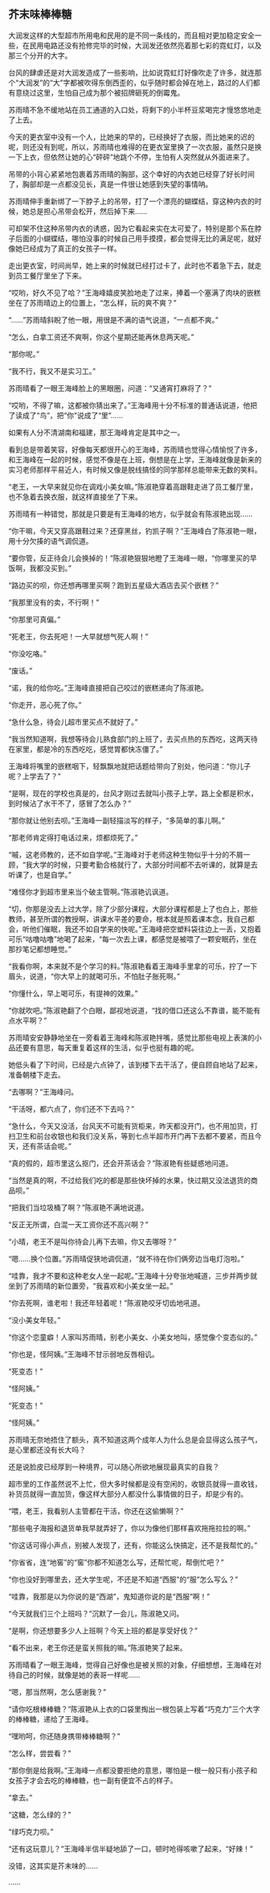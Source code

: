## 芥末味棒棒糖

大润发这样的大型超市所用电和民用的是不同一条线的，而且相对更加稳定安全一些，在民用电路还没有抢修完毕的时候，大润发还依然亮着那七彩的霓虹灯，以及那三个分开的大字。

台风的肆虐还是对大润发造成了一些影响，比如说霓虹灯好像吹走了许多，就连那个“大润发”的“大”字都被吹得东倒西歪的，似乎随时都会掉在地上，路过的人们都有意绕过这里，生怕自己成为那个被招牌砸死的倒霉鬼。

苏雨晴不急不缓地站在员工通道的入口处，将剩下的小半杯豆浆喝完才慢悠悠地走了上去。

今天的更衣室中没有一个人，比她来的早的，已经换好了衣服，而比她来的迟的呢，则还没有到呢，所以，苏雨晴也难得的在更衣室里换了一次衣服，虽然只是换一下上衣，但依然让她的心“砰砰”地跳个不停，生怕有人突然就从外面进来了。

吊带的小背心紧紧地包裹着苏雨晴的胸部，这个幸好的内衣她已经穿了好长时间了，胸部却是一点都没见长，真是一件很让她感到失望的事情呐。

苏雨晴伸手重新绑了一下脖子上的吊带，打了一个漂亮的蝴蝶结，穿这种内衣的时候，她总是担心吊带会松开，然后掉下来……

可却架不住这种吊带内衣的诱惑，因为它看起来实在太可爱了，特别是那个系在脖子后面的小蝴蝶结，哪怕没事的时候自己用手摸摸，都会觉得无比的满足呢，就好像她已经成为了真正的女孩子一样。

走出更衣室，时间尚早，她上来的时候就已经打过卡了，此时也不着急下去，就走到员工餐厅里坐了下来。

“哎哟，好久不见了哈？”王海峰嬉皮笑脸地走了过来，捧着一个塞满了肉块的嵌糕坐在了苏雨晴边上的位置上，“怎么样，玩的爽不爽？”

“……”苏雨晴斜睨了他一眼，用很是不满的语气说道，“一点都不爽。”

“怎么，白拿工资还不爽啊，你这个星期还能再休息两天呢。”

“那你呢。”

“我不行，我又不是实习工。”

苏雨晴看了一眼王海峰脸上的黑眼圈，问道：“又通宵打麻将了？”

“哎哟，不得了嘛，这都被你猜出来了。”王海峰用十分不标准的普通话说道，他把了读成了“鸟”，把“你”说成了“里”……

如果有人分不清湖南和福建，那王海峰肯定是其中之一。

看到总是带着笑容，好像每天都很开心的王海峰，苏雨晴也觉得心情愉悦了许多，和王海峰在一起的时候，感觉不像是在上班，倒想是在上学，王海峰就像是新来的实习老师那样平易近人，有时候又像是脱线搞怪的同学那样总能带来无数的笑料。

“老王，一大早来就见你在调戏小美女嘛。”陈淑艳穿着高跟鞋走进了员工餐厅里，也不急着去换衣服，就这样直接坐了下来。

苏雨晴有一种错觉，那就是只要是有王海峰的地方，似乎就会有陈淑艳出现……

“你干嘛，今天又穿高跟鞋过来？还穿黑丝，钓凯子啊？”王海峰白了陈淑艳一眼，用十分欠揍的语气调侃道。

“要你管，反正待会儿会换掉的！”陈淑艳狠狠地瞪了王海峰一眼，“你哪里买的早饭啊，我都没买到。”

“路边买的呗，你还想再哪里买啊？跑到五星级大酒店去买个嵌糕？”

“我那里没有的卖，不行啊！”

“你那里可真偏。”

“死老王，你去死吧！一大早就想气死人啊！”

“你没吃咯。”

“废话。”

“诺，我的给你吃。”王海峰直接把自己咬过的嵌糕递向了陈淑艳。

“你走开，恶心死了你。”

“急什么急，待会儿超市里买点不就好了。”

“我当然知道啊，我想等待会儿熟食部门的上班了，去买点热的东西吃，这两天待在家里，都是冷的东西吃吃，感觉胃都快冻僵了。”

王海峰将嘴里的嵌糕咽下，轻飘飘地就把话题给带向了别处，他问道：“你儿子呢？上学去了？”

“是啊，现在的学校也真是的，台风才刚过去就叫小孩子上学，路上全都是积水，到时候沾了水干不了，感冒了怎么办？”

“那你就让他别去呗。”王海峰一副轻描淡写的样子，“多简单的事儿啊。”

“那老师肯定得打电话过来，烦都烦死了。”

“嘁，这老师教的，还不如自学呢。”王海峰对于老师这种生物似乎十分的不屑一顾，“我大学的时候，只要考勤合格就行了，大部分时间都不去听课的，就算是去听课了，也是自学。”

“难怪你才到超市里来当个破主管啊。”陈淑艳讥讽道。

“切，你那是没去上过大学，除了少部分课程，大部分课程都是上了也白上，那些教师，甚至所谓的教授啊，讲课水平差的要命，根本就是照着课本念，我自己都会，听他们催眠，我还不如自学来的快呢。”王海峰把空塑料袋往边上一丢，又抱着可乐“咕噜咕噜”地喝了起来，“每一次去上课，都感觉是被喂了一颗安眠药，坐在那抄笔记都想睡觉。”

“我看你啊，本来就不是个学习的料。”陈淑艳看着王海峰手里拿的可乐，拧了一下眉头，说道，“你大早上的就喝可乐，不怕肚子胀死啊。”

“你懂什么，早上喝可乐，有提神的效果。”

“你就吹吧。”陈淑艳翻了个白眼，鄙视地说道，“找的借口还这么不靠谱，能不能有点水平啊？”

苏雨晴安安静静地坐在一旁看着王海峰和陈淑艳拌嘴，感觉比那些电视上表演的小品还要有意思，每天重复着这样的生活，似乎也挺有趣的呢。

她低头看了下时间，已经是六点钟了，该到楼下去干活了，便自顾自地站了起来，准备朝楼下走去。

“去哪啊？”王海峰问。

“干活呀，都六点了，你们还不下去吗？”

“急什么，今天又没活，台风天不可能有货柜来，昨天都没开门，也不用加货，打扫卫生和前台收银也和我们没关系，等到七点半超市开门再下去都不要紧，而且今天，还有茶话会呢。”

“真的假的，超市里这么抠门，还会开茶话会？”陈淑艳有些疑惑地问道。

“当然是真的啊，不过给我们吃的都是那些快坏掉的水果，快过期又没法退货的商品呗。”

“把我们当垃圾桶了啊？”陈淑艳不满地说道。

“反正无所谓，白混一天工资你还不高兴啊？”

“小晴，老王不是叫你待会儿再下去嘛，你又去哪呀？”

“嗯……换个位置。”苏雨晴促狭地调侃道，“就不待在你们俩旁边当电灯泡啦。”

“哇靠，我才不要和这种老女人坐一起呢。”王海峰十分夸张地喊道，三步并两步就坐到了苏雨晴的新位置旁，“我喜欢和小美女坐一起。”

“你去死啊，谁老啦！我还年轻着呢！”陈淑艳咬牙切齿地吼道。

“没小美女年轻。”

“你这个恋童癖！人家叫苏雨晴，别老小美女、小美女地叫，感觉像个变态似的。”

“你也是，怪阿姨。”王海峰不甘示弱地反唇相讥。

“死变态！”

“怪阿姨。”

“死变态！”

“怪阿姨。”

苏雨晴无奈地捂住了额头，真不知道这两个成年人为什么总是会显得这么孩子气，是心里都还没有长大吗？

还是说脸皮已经厚到一种境界，可以随心所欲地展现最真实的自我？

超市里的工作虽然说不上忙，但大多时候都是没有空闲的，收银员就得一直收钱，补货员就得一直加货，像这样大部分人都没什么事情做的日子，却是少有的。

“喂，老王，我看别人主管都在干活，你还在这偷懒啊？”

“那些电子海报和退货单我早就弄好了，你以为像他们那样喜欢拖拖拉拉的啊。”

“你这话可得小声点，别被人发现了，还有，你能这么快搞定，还不是我帮忙的。”

“你省省，连“地窖”的“窖”你都不知道怎么写，还帮忙呢，帮倒忙吧？”

“你也没好到哪里去，还大学生呢，不还是不知道“西服”的“服”怎么写么？”

“哇靠，我那是以为你说的是“西湖”，鬼知道你说的是“西服”啊！”

“今天就我们三个上班吗？”沉默了一会儿，陈淑艳又问。

“是啊，你还想要多少人上班啊？今天上班的都是享受好伐？”

“看不出来，老王你还是蛮关照我的嘛。”陈淑艳笑了起来。

苏雨晴看了一眼王海峰，觉得自己好像也是被关照的对象，仔细想想，王海峰在对待自己的时候，就像是她的表哥一样呢……

“嗯，那当然啊，怎么感谢我？”

“请你吃根棒棒糖？”陈淑艳从上衣的口袋里掏出一根包装上写着“巧克力”三个大字的棒棒糖，递给了王海峰。

“嘿哟呵，你还随身携带棒棒糖啊？”

“怎么样，尝尝看？”

“那你倒是给我啊。”王海峰一点都没要拒绝的意思，哪怕是一根一般只有小孩子和女孩子才会去吃的棒棒糖，也一副有便宜不占的样子。

“拿去。”

“这糖，怎么绿的？”

“绿巧克力呗。”

“还有这玩意儿？”王海峰半信半疑地舔了一口，顿时呛得咳嗽了起来，“好辣！”

没错，这其实是芥末味的……

……

